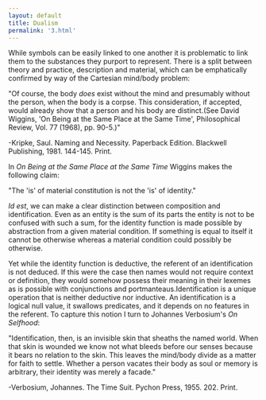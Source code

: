 ```yaml
---
layout: default
title: Dualism
permalink: '3.html'
---
```


While symbols can be easily linked to one another it is problematic to link them to the substances they purport to represent. There is a split between theory and practice, description and material, which can be emphatically confirmed by way of the Cartesian mind/body problem:

"Of course, the body *does* exist without the mind and presumably without the person, when the body is a corpse. This consideration, if accepted, would already show that a person and his body are distinct.(See David Wiggins, 'On Being at the Same Place at the Same Time', Philosophical Review, Vol. 77 (1968), pp. 90-5.)"

-Kripke, Saul. Naming and Necessity. Paperback Edition. Blackwell Publishing, 1981. 144-145. Print.

In *On Being at the Same Place at the Same Time* Wiggins makes the following claim:

"The 'is' of material constitution is not the 'is' of identity."

*Id est*, we can make a clear distinction between composition and identification. Even as an entity is the sum of its parts the entity is not to be confused with such a sum, for the identity function is made possible by abstraction from a given material condition. If something is equal to itself it cannot be otherwise whereas a material condition could possibly be otherwise.

Yet while the identity function is deductive, the referent of an identification is not deduced. If this were the case then names would not require context or definition, they would somehow possess their meaning in their lexemes as is possible with conjunctions and portmanteaus.Identification is a unique operation that is neither deductive nor inductive. An identification is a logical null value, it swallows predicates, and it depends on no features in the referent. To capture this notion I turn to Johannes Verbosium's *On Selfhood*:

"Identification, then, is an invisible skin that sheaths the named world. When that skin is wounded we know not what bleeds before our senses because it bears no relation to the skin. This leaves the mind/body divide as a matter for faith to settle. Whether a person vacates their body as soul or memory is arbitrary, their identity was merely a facade."

-Verbosium, Johannes. The Time Suit. Pychon Press, 1955. 202. Print.
